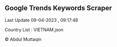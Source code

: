 

## Google Trends Keywords Scraper 
 
Last Update 09-04-2023 , 09:17:48

Country List :
VIETNAM.json



© Abdul Muttaqin 
